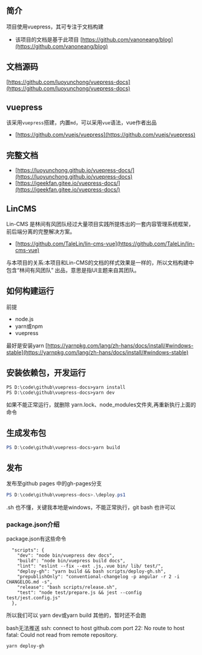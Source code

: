## 简介
项目使用vuepress，其可专注于文档构建

- 该项目的文档是基于此项目 [https://github.com/vanoneang/blog](https://github.com/vanoneang/blog)

## 文档源码
[https://github.com/luoyunchong/vuepress-docs](https://github.com/luoyunchong/vuepress-docs)

## vuepress

该采用`vuepress`搭建，内置`md`，可以采用`vue`语法，vue作者出品

- [https://github.com/vuejs/vuepress](https://github.com/vuejs/vuepress)

## 完整文档

- [https://luoyunchong.github.io/vuepress-docs/](https://luoyunchong.github.io/vuepress-docs)
- [https://igeekfan.gitee.io/vuepress-docs/](https://igeekfan.gitee.io/vuepress-docs/)

## LinCMS
Lin-CMS 是林间有风团队经过大量项目实践所提炼出的一套内容管理系统框架，前后端分离的完整解决方案。
- [https://github.com/TaleLin/lin-cms-vue](https://github.com/TaleLin/lin-cms-vue)

与本项目的关系:本项目和Lin-CMS的文档的样式效果是一样的，所以文档构建中包含“林间有风团队” 出品，意思是指UI主题来自其团队。

## 如何构建运行
前提
- node.js
- yarn或npm
- vuepress 

最好是安装yarn [https://yarnpkg.com/lang/zh-hans/docs/install/#windows-stable](https://yarnpkg.com/lang/zh-hans/docs/install/#windows-stable)

## 安装依赖包，开发运行
~~~
PS D:\code\github\vuepress-docs>yarn install
PS D:\code\github\vuepress-docs>yarn dev
~~~

如果不能正常运行，就删除 yarn.lock、node_modules文件夹,再重新执行上面的命令

## 生成发布包
```ps1
PS D:\code\github\vuepress-docs>yarn build 
```

## 发布

发布至github pages 中的gh-pages分支

```ps1
PS D:\code\github\vuepress-docs>.\deploy.ps1
```

.sh 也不懂，关键我本地是windows，不能正常执行，git bash 也许可以 


### package.json介绍
package.json有这些命令
```
  "scripts": {
    "dev": "node bin/vuepress dev docs",
    "build": "node bin/vuepress build docs",
    "lint": "eslint --fix --ext .js,.vue bin/ lib/ test/",
    "deploy-gh": "yarn build && bash scripts/deploy-gh.sh",
    "prepublishOnly": "conventional-changelog -p angular -r 2 -i CHANGELOG.md -s",
    "release": "bash scripts/release.sh",
    "test": "node test/prepare.js && jest --config test/jest.config.js"
  },
```

所以我们可以 yarn dev或yarn build 
其他的，暂时还不会跑

bash无法推送
ssh: connect to host github.com port 22: No route to host
fatal: Could not read from remote repository.
``` 
yarn deploy-gh
```

<RightMenu />